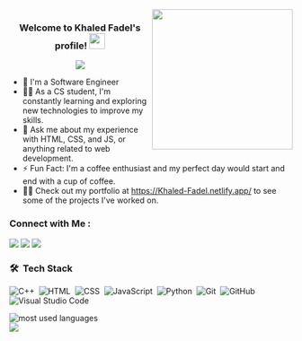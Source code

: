 
<img width="250" align="right" src="https://c.tenor.com/_DOBjnGspYAAAAAM/code-coding.gif">

<h3 align="center">
  Welcome to Khaled Fadel's profile!
  <img src="https://media.giphy.com/media/hvRJCLFzcasrR4ia7z/giphy.gif" width="28">
</h3>

<!-- Typing SVG by DenverCoder1 - https://github.com/DenverCoder1/readme-typing-svg -->
<p align="center">
  <a href="https://github.com/DenverCoder1/readme-typing-svg"><img src="https://readme-typing-svg.herokuapp.com/?lines=Student%20at%20BFCAI;Always%20learning%20new%20things&font=Fira%20Code&center=true&width=440&height=45&color=f75c7e&vCenter=true&size=22"></a>
</p> 

- 🏢 I'm a Software Engineer
- 👨‍💻 As a CS student, I'm constantly learning and exploring new technologies to improve my skills.
- 💬 Ask me about my experience with HTML, CSS, and JS, or anything related to web development.
- ⚡ Fun Fact: I'm a coffee enthusiast and my perfect day would start and end with a cup of coffee.
- 👨‍💻 Check out my portfolio at https://Khaled-Fadel.netlify.app/ to see some of the projects I've worked on.


### Connect with Me :
<a href="https://t.me/Khaled_M_Fadel" target="_blank"><img src="https://img.shields.io/badge/-Khaled%20Fadel-0077B5?style=for-the-badge&logo=Telegram&logoColor=white"/></a>
<a href="https://linkedin.com/in/khaled-fadel9" target="_blank"><img src="https://img.shields.io/badge/-Khaled%20Fadel-0077B5?style=for-the-badge&logo=Linkedin&logoColor=white"/></a>
<a href="https://https://web.facebook.com/khaled.fadel.338863" target="_blank"><img src="https://img.shields.io/badge/-Khaled%20Fadel-0077B5?style=for-the-badge&logo=Facebook&logoColor=white"/></a>


### 🛠 &nbsp;Tech Stack
![C++](https://img.shields.io/badge/-C++%20-05122A?style=flat&logo=c++)&nbsp;
![HTML](https://img.shields.io/badge/-HTML-05122A?style=flat&logo=HTML5)&nbsp;
![CSS](https://img.shields.io/badge/-CSS-05122A?style=flat&logo=CSS3&logoColor=1572B6)&nbsp;
![JavaScript](https://img.shields.io/badge/-JavaScript-05122A?style=flat&logo=javascript)&nbsp;
![Python](https://img.shields.io/badge/-Python%20-05122A?style=flat&logo=python)&nbsp;
![Git](https://img.shields.io/badge/-Git-05122A?style=flat&logo=git)&nbsp;
![GitHub](https://img.shields.io/badge/-GitHub-05122A?style=flat&logo=github)&nbsp;
![Visual Studio Code](https://img.shields.io/badge/-Visual%20Studio%20Code-05122A?style=flat&logo=visual-studio-code&logoColor=007ACC)&nbsp;



<img align="left" src="https://github-readme-stats.vercel.app/api/top-langs?username=Khaled-M-Fadel&show_icons=true&locale=en&layout=compact&theme=radical" alt="most used languages" />
<br>
<a href="https://komarev.com/ghpvc/?username=Khaled-M-Fadel&style=for-the-badge">
    <img src="https://komarev.com/ghpvc/?username=Khaled-M-Fadel&style=for-the-badge">
</a>
